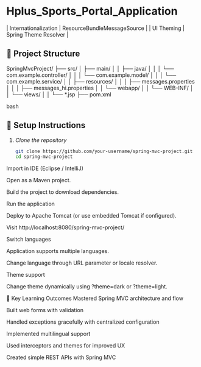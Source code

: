 # Hplus_Sports_Portal_Application
| Internationalization | ResourceBundleMessageSource |
| UI Theming           | Spring Theme Resolver     |

## 📁 Project Structure

SpringMvcProject/
├── src/
│ ├── main/
│ │ ├── java/
│ │ │ └── com.example.controller/
│ │ │ └── com.example.model/
│ │ │ └── com.example.service/
│ │ ├── resources/
│ │ │ ├── messages.properties
│ │ │ ├── messages_hi.properties
│ │ └── webapp/
│ │ └── WEB-INF/
│ │ └── views/
│ │ └── *.jsp
├── pom.xml

bash

## 🔧 Setup Instructions

1. *Clone the repository*
   ```bash
   git clone https://github.com/your-username/spring-mvc-project.git
   cd spring-mvc-project
Import in IDE (Eclipse / IntelliJ)

Open as a Maven project.

Build the project to download dependencies.

Run the application

Deploy to Apache Tomcat (or use embedded Tomcat if configured).

Visit http://localhost:8080/spring-mvc-project/

Switch languages

Application supports multiple languages.

Change language through URL parameter or locale resolver.

Theme support

Change theme dynamically using ?theme=dark or ?theme=light.

📌 Key Learning Outcomes
Mastered Spring MVC architecture and flow

Built web forms with validation

Handled exceptions gracefully with centralized configuration

Implemented multilingual support

Used interceptors and themes for improved UX

Created simple REST APIs with Spring MVC
